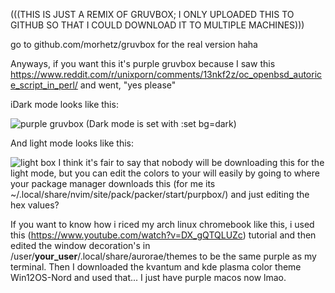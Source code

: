 <!--p align="center"><img src="http://svgur.com/i/3Dp.svg"></p-->

(((THIS IS JUST A REMIX OF GRUVBOX; I ONLY UPLOADED THIS TO GITHUB SO THAT I COULD DOWNLOAD IT TO MULTIPLE MACHINES)))

go to github.com/morhetz/gruvbox for the real version haha

Anyways, if you want this it's purple gruvbox because I saw this https://www.reddit.com/r/unixporn/comments/13nkf2z/oc_openbsd_autorice_script_in_perl/ and went, "yes please"



iDark mode looks like this:

![purple gruvbox](https://github.com/Sonrile/purpbox/assets/122113812/3699ea16-5108-4802-86af-8f0fe346567c)
(Dark mode is set with :set bg=dark)

And light mode looks like this:

![light box](https://github.com/Sonrile/purpbox/assets/122113812/01bbd166-1f86-439c-93bf-2bb5ce2ebb70)
I think it's fair to say that nobody will be downloading this for the light mode, but you can edit the colors to your
will easily by going to where your package manager downloads this (for me its ~/.local/share/nvim/site/pack/packer/start/purpbox/)
and just editing the hex values?

If you want to know how i riced my arch linux chromebook like this, i used this (https://www.youtube.com/watch?v=DX_gQTQLUZc)
tutorial and then edited the window decoration's in /user/**your_user**/.local/share/aurorae/themes to be the same purple as my terminal. Then I downloaded the kvantum and kde plasma color theme Win12OS-Nord and used that... I just have purple macos now lmao.
